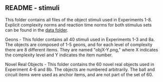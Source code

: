 README - stimuli
---

This folder contains all files of the object stimuli used in Experiments 1-8. Explicit complexity norms and reaction time norms for both stimulus sets can be found in the [data folder](../data/norms/).

Geons - This folder contains all 40 stimuli used in Experiments 1-3 and 8a.  The objects are composed of 1-5 geons, and for each level of complexity there are 8 different items. They are named "objX-Y.png," where X indicates the complexity level and Y indicates the item number.

Novel Real Objects - This folder contains the 60 novel real objects used in Experiment 4-6 and 8b. The objects are numbered arbitrarily. The ball and circuit items were used as anchor items, and are not part of the set of 60.


